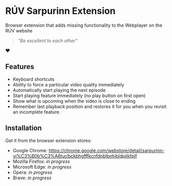 # RÚV Sarpurinn Extension

Browser extension that adds missing functionality to the Webplayer on the RÚV website

> _"Be excellent to each other"_

:heart:

## Features
 * Keyboard shortcuts
 * Ability to force a particular video quality immediately
 * Automatically start playing the next episode
 * Start playing feature immediately (no play button on first open)
 * Show what is upcoming when the video is close to ending
 * Remember last playback position and restores it for you when you revisit an incomplete feature.


## Installation

Get it from the browser extension stores:

 * Google Chrome: https://chrome.google.com/webstore/detail/sarpurinn-vi%C3%B0b%C3%A6tur/bckbhgfffkcnfdnblbnhjbldpiikfpjf
 * Mozilla Firefox: _in progress_
 * Microsoft Edge: _in progress_
 * Opera: _in progress_
 * Brave: _in progress_
 